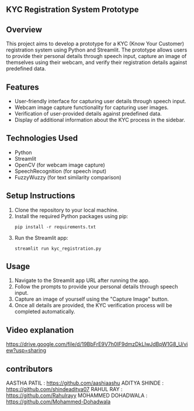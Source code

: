 
## KYC Registration System Prototype

## Overview
This project aims to develop a prototype for a KYC (Know Your Customer) registration system using Python and Streamlit. The prototype allows users to provide their personal details through speech input, capture an image of themselves using their webcam, and verify their registration details against predefined data.
## Features
- User-friendly interface for capturing user details through speech input.
- Webcam image capture functionality for capturing user images.
- Verification of user-provided details against predefined data.
- Display of additional information about the KYC process in the sidebar.
## Technologies Used
- Python
- Streamlit
- OpenCV (for webcam image capture)
- SpeechRecognition (for speech input)
- FuzzyWuzzy (for text similarity comparison)
## Setup Instructions
1. Clone the repository to your local machine.
2. Install the required Python packages using pip:
    ```
    pip install -r requirements.txt
    ```
3. Run the Streamlit app:
    ```
    streamlit run kyc_registration.py
    ```
## Usage
1. Navigate to the Streamlit app URL after running the app.
2. Follow the prompts to provide your personal details through speech input.
3. Capture an image of yourself using the "Capture Image" button.
4. Once all details are provided, the KYC verification process will be completed automatically.

## Video explanation
https://drive.google.com/file/d/19BbFrE9V7h0IF9dmzDkLIwJdBpW1G8_U/view?usp=sharing

## contributors 
AASTHA PATIL : https://github.com/aashiaashu
ADITYA SHINDE : https://github.com/shindeaditya07
RAHUL RAY : https://github.com/Rahulrayy
MOHAMMED DOHADWALA : https://github.com/Mohammed-Dohadwala
